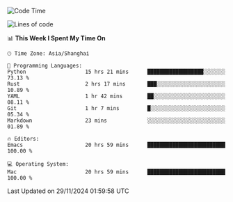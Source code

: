 <!--START_SECTION:waka-->
![Code Time](http://img.shields.io/badge/Code%20Time-2%2C312%20hrs%2057%20mins-blue)

![Lines of code](https://img.shields.io/badge/From%20Hello%20World%20I%27ve%20Written-308.1%20thousand%20lines%20of%20code-blue)

📊 **This Week I Spent My Time On** 

```text
🕑︎ Time Zone: Asia/Shanghai

💬 Programming Languages: 
Python                   15 hrs 21 mins      ██████████████████░░░░░░░   73.13 % 
Rust                     2 hrs 17 mins       ███░░░░░░░░░░░░░░░░░░░░░░   10.89 % 
YAML                     1 hr 42 mins        ██░░░░░░░░░░░░░░░░░░░░░░░   08.11 % 
Git                      1 hr 7 mins         █░░░░░░░░░░░░░░░░░░░░░░░░   05.34 % 
Markdown                 23 mins             ░░░░░░░░░░░░░░░░░░░░░░░░░   01.89 % 

🔥 Editors: 
Emacs                    20 hrs 59 mins      █████████████████████████   100.00 % 

💻 Operating System: 
Mac                      20 hrs 59 mins      █████████████████████████   100.00 % 
```


 Last Updated on 29/11/2024 01:59:58 UTC
<!--END_SECTION:waka-->
